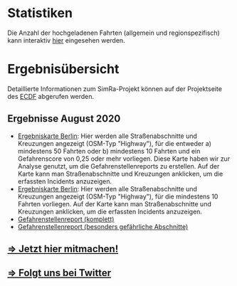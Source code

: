 # Statistiken

Die Anzahl der hochgeladenen Fahrten (allgemein und regionspezifisch) kann interaktiv [hier](https://simra-project.github.io/statsboard/) eingesehen werden.

# Ergebnisübersicht

Detaillierte Informationen zum SimRa-Projekt können auf der Projektseite des [ECDF](https://www.digital-future.berlin/forschung/projekte/simra/) abgerufen werden.

## Ergebnisse August 2020
- [Ergebniskarte Berlin](./map.html?region=berlin): Hier werden alle Straßenabschnitte und Kreuzungen angezeigt (OSM-Typ "Highway"), für die entweder a) mindestens 50 Fahrten oder b) mindestens 10 Fahrten und ein Gefahrenscore von 0,25 oder mehr vorliegen. Diese Karte haben wir zur Analyse genutzt, um die Gefahrenstellenreports zu erstellen. Auf der Karte kann man Straßenabschnitte und Kreuzungen anklicken, um die erfassten Incidents anzuzeigen.
- [Ergebniskarte Berlin](./map.html?region=berlin10): Hier werden alle Straßenabschnitte und Kreuzungen angezeigt (OSM-Typ "Highway"), für die mindestens 10 Fahrten vorliegen. Auf der Karte kann man Straßenabschnitte und Kreuzungen anklicken, um die erfassten Incidents anzuzeigen.
- [Gefahrenstellenreport (komplett)](./2020-08_complete.pdf)
- [Gefahrenstellenreport (besonders gefährliche Abschnitte)](./2020-08_most_dangerous.pdf)


## [=> Jetzt hier mitmachen!](./mitmachen.html)
## [=> Folgt uns bei Twitter](https://twitter.com/SimRa_App)
